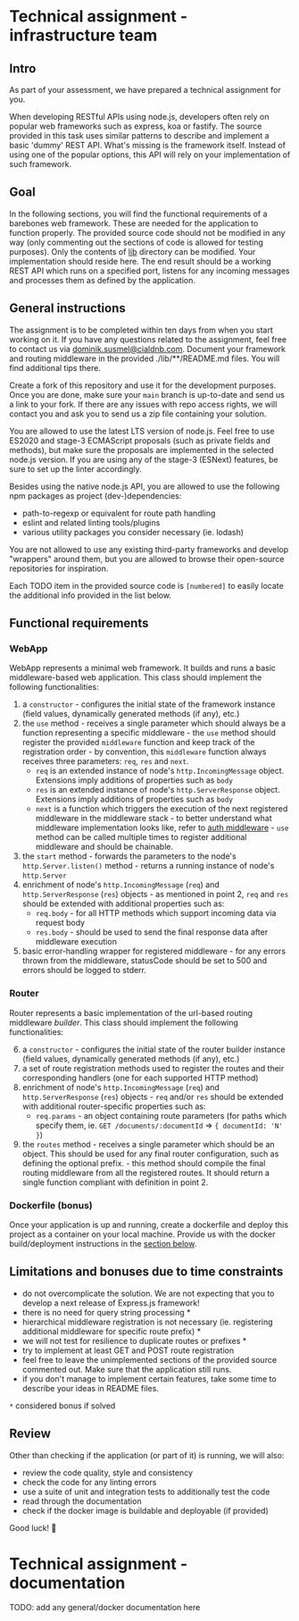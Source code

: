 # Technical assignment - infrastructure team

## Intro

As part of your assessment, we have prepared a technical assignment for you.

When developing RESTful APIs using node.js, developers often rely on popular web frameworks such as express, koa or fastify.
The source provided in this task uses similar patterns to describe and implement a basic 'dummy' REST API.
What's missing is the framework itself. Instead of using one of the popular options, this API will rely on your implementation of such framework.

## Goal

In the following sections, you will find the functional requirements of a barebones web framework. These are needed for the application to function properly.
The provided source code should not be modified in any way (only commenting out the sections of code is allowed for testing purposes).
Only the contents of [lib](./src/lib/) directory can be modified. Your implementation should reside here.
The end result should be a working REST API which runs on a specified port, listens for any incoming messages and processes them as defined by the application.

## General instructions

The assignment is to be completed within ten days from when you start working on it.
If you have any questions related to the assignment, feel free to contact us via <dominik.susmel@cialdnb.com>.
Document your framework and routing middleware in the provided ./lib/**/README.md files. You will find additional tips there.

Create a fork of this repository and use it for the development purposes. Once you are done, make sure your `main` branch is up-to-date and send us a link to your fork.
If there are any issues with repo access rights, we will contact you and ask you to send us a zip file containing your solution.

You are allowed to use the latest LTS version of node.js. 
Feel free to use ES2020 and stage-3 ECMAScript proposals (such as private fields and methods), but make sure the proposals are implemented in the selected node.js version.
If you are using any of the stage-3 (ESNext) features, be sure to set up the linter accordingly.

Besides using the native node.js API, you are allowed to use the following npm packages as project (dev-)dependencies:
- path-to-regexp or equivalent for route path handling
- eslint and related linting tools/plugins
- various utility packages you consider necessary (ie. lodash)

You are not allowed to use any existing third-party frameworks and develop "wrappers" around them, but you are allowed to browse their open-source repositories for inspiration.

Each TODO item in the provided source code is `[numbered]` to easily locate the additional info provided in the list below.

## Functional requirements

### WebApp

WebApp represents a minimal web framework. It builds and runs a basic middleware-based web application.
This class should implement the following functionalities:

  1. a `constructor`
    - configures the initial state of the framework instance (field values, dynamically generated methods (if any), etc.)
  2. the `use` method
    - receives a single parameter which should always be a function representing a specific middleware
    - the `use` method should register the provided `middleware` function and keep track of the registration order
    - by convention, this `middleware` function always receives three parameters: `req`, `res` and `next`.
      * `req` is an extended instance of node's `http.IncomingMessage` object. Extensions imply additions of properties such as `body`
      * `res` is an extended instance of node's `http.ServerResponse` object. Extensions imply additions of properties such as `body`
      * `next` is a function which triggers the execution of the next registered middleware in the middleware stack
    - to better understand what middleware implementation looks like, refer to [auth middleware](./src/middleware/auth.js)
    - `use` method can be called multiple times to register additional middleware and should be chainable.
  3. the `start` method
    - forwards the parameters to the node's `http.Server.listen()` method
    - returns a running instance of node's `http.Server`
  4. enrichment of node's `http.IncomingMessage` (`req`) and `http.ServerResponse` (`res`) objects
    - as mentioned in point 2, `req` and `res` should be extended with additional properties such as:
      * `req.body` - for all HTTP methods which support incoming data via request body
      * `res.body` - should be used to send the final response data after middleware execution
  5. basic error-handling wrapper for registered middleware
    - for any errors thrown from the middleware, statusCode should be set to 500 and errors should be logged to stderr.

### Router

Router represents a basic implementation of the url-based routing middleware *builder*.
This class should implement the following functionalities:

  6. a `constructor`
    - configures the initial state of the router builder instance (field values, dynamically generated methods (if any), etc.)
  7. a set of route registration methods used to register the routes and their corresponding handlers (one for each supported HTTP method)
  8. enrichment of node's `http.IncomingMessage` (`req`) and `http.ServerResponse` (`res`) objects
    - `req` and/or `res` should be extended with additional router-specific properties such as:
      * `req.params` - an object containing route parameters (for paths which specify them, ie. `GET /documents/:documentId` => `{ documentId: 'N' }`)
  9. the `routes` method
    - receives a single parameter which should be an object. This should be used for any final router configuration, such as defining the optional prefix.
    - this method should compile the final routing middleware from all the registered routes. It should return a single function compliant with definition in point 2.

### Dockerfile (bonus)

Once your application is up and running, create a dockerfile and deploy this project as a container on your local machine.
Provide us with the docker build/deployment instructions in the [section below](#technical-assignment---documentation).

## Limitations and bonuses due to time constraints

- do not overcomplicate the solution. We are not expecting that you to develop a next release of Express.js framework!
- there is no need for query string processing *
- hierarchical middleware registration is not necessary (ie. registering additional middleware for specific route prefix) *
- we will not test for resilience to duplicate routes or prefixes *
- try to implement at least GET and POST route registration
- feel free to leave the unimplemented sections of the provided source commented out. Make sure that the application still runs.
- if you don't manage to implement certain features, take some time to describe your ideas in README files.

`*` considered bonus if solved

## Review

Other than checking if the application (or part of it) is running, we will also:
- review the code quality, style and consistency
- check the code for any linting errors
- use a suite of unit and integration tests to additionally test the code
- read through the documentation
- check if the docker image is buildable and deployable (if provided)

Good luck! :rocket:

# Technical assignment - documentation

TODO: add any general/docker documentation here